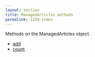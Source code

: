 ```yaml
---
layout: section
title: ManagedArticles methods
permalink: 1150-index
---
```

Methods on the ManagedArticles object.

* [add](./add.md)
* [count](./count.md)
